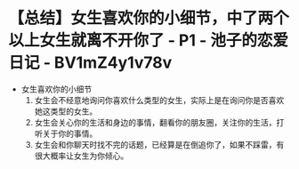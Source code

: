 # 【总结】女生喜欢你的小细节，中了两个以上女生就离不开你了 - P1 - 池子的恋爱日记 - BV1mZ4y1v78v

-   女生喜欢你的小细节
    1.  女生会不经意地询问你喜欢什么类型的女生，实际上是在询问你是否喜欢她这类型的女生。
    2.  女生会关心你的生活和身边的事情，翻看你的朋友圈，关注你的生活，打听关于你的事情。
    3.  女生会和你聊天时找不完的话题，已经算是在倒追你了，如果不踩雷，有很大概率让女生为你倾心。